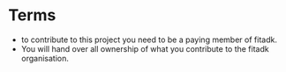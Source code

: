 # Terms 
- to contribute to this project you need to be a paying member of fitadk.
- You will hand over all ownership of what you contribute to the fitadk organisation.

